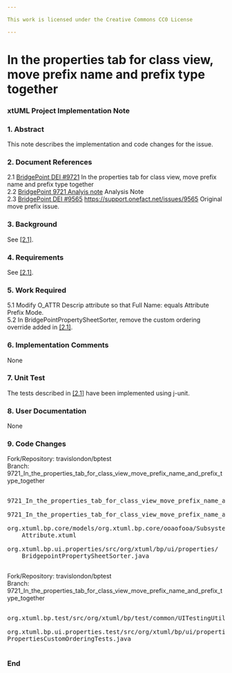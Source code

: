 ```yaml
---

This work is licensed under the Creative Commons CC0 License

---
```


# In the properties tab for class view, move prefix name and prefix type together  
### xtUML Project Implementation Note

### 1. Abstract

This note describes the implementation and code changes for the issue.  

### 2. Document References
<a id="2.1"></a>2.1 [BridgePoint DEI #9721](https://support.onefact.net/issues/9721) In the properties tab for class view, move prefix name and prefix type together    
<a id="2.2"></a>2.2 [BridgePoint 9721 Analyis note](https://github.com/travislondon/bridgepoint/blob/9721_In_the_properties_tab_for_class_view_move_prefix_name_and_prefix_type_together/doc-bridgepoint/notes/9721_In_the_properties_tab_for_class_view_move_prefix_name_and_prefix_type_together/9721_In_the_properties_tab_for_class_view_move_prefix_name_and_prefix_type_together.md) Analysis Note    
<a id="2.3"></a>2.3 [BridgePoint DEI #9565](https://support.onefact.net/issues/9565) https://support.onefact.net/issues/9565 Original move prefix issue.    

### 3. Background

See [[2.1]](#2.2).  

### 4. Requirements

See [[2.1]](#2.2).  

### 5. Work Required

5.1 Modify O_ATTR Descrip attribute so that Full Name: equals Attribute Prefix Mode.  
5.2 In BridgePointPropertySheetSorter, remove the custom ordering override added in [[2.1]](#2.3).  

### 6. Implementation Comments
None  

### 7. Unit Test

The tests described in [[2.1]](#2.2) have been implemented using j-unit.  

### 8. User Documentation

None   

### 9. Code Changes

Fork/Repository: travislondon/bptest  
Branch: 9721_In_the_properties_tab_for_class_view_move_prefix_name_and_prefix_type_together    

<pre>

9721_In_the_properties_tab_for_class_view_move_prefix_name_and_prefix_type_together/9721_In_the_properties_tab_for_class_view_move_prefix_name_and_prefix_type_together.int.md

9721_In_the_properties_tab_for_class_view_move_prefix_name_and_prefix_type_together/9721_In_the_properties_tab_for_class_view_move_prefix_name_and_prefix_type_together.md

org.xtuml.bp.core/models/org.xtuml.bp.core/ooaofooa/Subsystem/Attribute/
    Attribute.xtuml

org.xtuml.bp.ui.properties/src/org/xtuml/bp/ui/properties/
    BridgepointPropertySheetSorter.java

</pre>

Fork/Repository: travislondon/bptest  
Branch: 9721_In_the_properties_tab_for_class_view_move_prefix_name_and_prefix_type_together   

<pre>

org.xtuml.bp.test/src/org/xtuml/bp/test/common/UITestingUtilities.java

org.xtuml.bp.ui.properties.test/src/org/xtuml/bp/ui/properties/test/
PropertiesCustomOrderingTests.java

</pre>

### End

